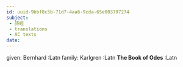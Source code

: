 ```yaml
---
id: uuid-9bbf8c5b-71d7-4aa6-9cda-65e003797274
subject: 
 - 詩經
 - translations
 - AC texts
date: 
---
```


given: Bernhard :Latn
family: Karlgren :Latn
**The Book of Odes** :Latn